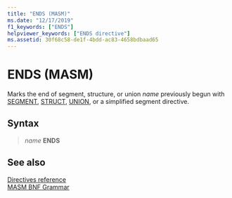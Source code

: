 ```yaml
---
title: "ENDS (MASM)"
ms.date: "12/17/2019"
f1_keywords: ["ENDS"]
helpviewer_keywords: ["ENDS directive"]
ms.assetid: 30f68c58-de1f-4bdd-ac83-4658bdbaad65
---
```

# ENDS (MASM)

Marks the end of segment, structure, or union *name* previously begun with [SEGMENT](segment.md), [STRUCT](struct-masm.md), [UNION](union.md), or a simplified segment directive.

## Syntax

> *name* **ENDS**

## See also

[Directives reference](directives-reference.md)\
[MASM BNF Grammar](masm-bnf-grammar.md)
